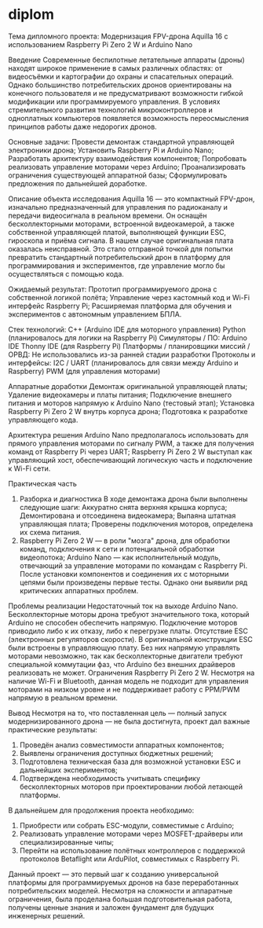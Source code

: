 # diplom

Тема дипломного проекта: Модернизация FPV-дрона Aquilla 16 с использованием Raspberry Pi Zero 2 W и Arduino Nano

Введение Современные беспилотные летательные аппараты (дроны) находят широкое применение в самых различных областях: от видеосъёмки и картографии до охраны и спасательных операций. Однако большинство потребительских дронов ориентированы на конечного пользователя и не предусматривают возможности гибкой модификации или программируемого управления. В условиях стремительного развития технологий микроконтроллеров и одноплатных компьютеров появляется возможность переосмысления принципов работы даже недорогих дронов.


Основные задачи: 
Провести демонтаж стандартной управляющей электроники дрона; 
Установить Raspberry Pi и Arduino Nano; 
Разработать архитектуру взаимодействия компонентов; 
Попробовать реализовать управление моторами через Arduino; 
Проанализировать ограничения существующей аппаратной базы; 
Сформулировать предложения по дальнейшей доработке. 

Описание объекта исследования 
Aquilla 16 — это компактный FPV-дрон, изначально предназначенный для управления по радиоканалу и передачи видеосигнала в реальном времени. Он оснащён бесколлекторными моторами, встроенной видеокамерой, а также собственной управляющей платой, выполняющей функции ESC, гироскопа и приёма сигнала. В нашем случае оригинальная плата оказалась неисправной. Это стало отправной точкой для попытки превратить стандартный потребительский дрон в платформу для программирования и экспериментов, где управление могло бы осуществляться с помощью кода.


Ожидаемый результат:
Прототип программируемого дрона с собственной логикой полёта; Управление через кастомный код и Wi-Fi интерфейс Raspberry Pi; Расширяемая платформа для обучения и экспериментов с автономным управлением БПЛА.


Стек технологий:
C++ (Arduino IDE для моторного управления)
Python (планировалось для логики на Raspberry Pi) 
Симуляторы / ПО: Arduino IDE Thonny IDE (для Raspberry Pi) 
Платформы / планировщики миссий / ОРВД: Не использовались из-за ранней стадии разработки
Протоколы и интерфейсы: I2C / UART (планировалось для связи между Arduino и Raspberry) 
PWM (для управления моторами)

Аппаратные доработки
Демонтаж оригинальной управляющей платы;
Удаление видеокамеры и платы питания; 
Подключение внешнего питания и моторов напрямую к Arduino Nano (тестовый этап); 
Установка Raspberry Pi Zero 2 W внутрь корпуса дрона;
Подготовка к разработке управляющего кода.

Архитектура решения
Arduino Nano предполагалось использовать для прямого управления моторами по сигналу PWM, а также для получения команд от Raspberry Pi через UART; Raspberry Pi Zero 2 W выступал как управляющий хост, обеспечивающий логическую часть и подключение к Wi-Fi сети.

Практическая часть 
1.	Разборка и диагностика 
В ходе демонтажа дрона были выполнены следующие шаги: Аккуратно снята верхняя крышка корпуса; Демонтирована и отсоединена видеокамера; Выпаяна штатная управляющая плата; Проверены подключения моторов, определена их схема питания.
2.	Raspberry Pi Zero 2 W — в роли "мозга" дрона, для обработки команд, подключения к сети и потенциальной обработки видеопотока; Arduino Nano — как исполнительный модуль, отвечающий за управление моторами по командам с Raspberry Pi. После установки компонентов и соединения их с моторными цепями были произведены первые тесты. Однако они выявили ряд критических аппаратных проблем.

Проблемы реализации
Недостаточный ток на выходе Arduino Nano. Бесколлекторные моторы дрона требуют значительного тока, который Arduino не способен обеспечить напрямую. Подключение моторов приводило либо к их отказу, либо к перегрузке платы. Отсутствие ESC (электронных регуляторов скорости). В оригинальной конструкции ESC были встроены в управляющую плату. Без них напрямую управлять моторами невозможно, так как бесколлекторные двигатели требуют специальной коммутации фаз, что Arduino без внешних драйверов реализовать не может. Ограничения Raspberry Pi Zero 2 W. Несмотря на наличие Wi-Fi и Bluetooth, данная модель не подходит для управления моторами на низком уровне и не поддерживает работу с PPM/PWM напрямую в реальном времени.


Вывод
Несмотря на то, что поставленная цель — полный запуск модернизированного дрона — не была достигнута, проект дал важные практические результаты: 

1.	Проведён анализ совместимости аппаратных компонентов; 
2.	Выявлены ограничения доступных бюджетных решений; 
3.	Подготовлена техническая база для возможной установки ESC и дальнейших экспериментов; 
4.	Подтверждена необходимость учитывать специфику бесколлекторных моторов при проектировании любой летающей платформы. 

В дальнейшем для продолжения проекта необходимо: 
1.	Приобрести или собрать ESC-модули, совместимые с Arduino; 
2.	Реализовать управление моторами через MOSFET-драйверы или специализированные чипы; 
3.	Перейти на использование полётных контроллеров с поддержкой протоколов Betaflight или ArduPilot, совместимых с Raspberry Pi. 

Данный проект — это первый шаг к созданию универсальной платформы для программируемых дронов на базе переработанных потребительских моделей. Несмотря на сложности и аппаратные ограничения, была проделана большая подготовительная работа, получены ценные знания и заложен фундамент для будущих инженерных решений.





